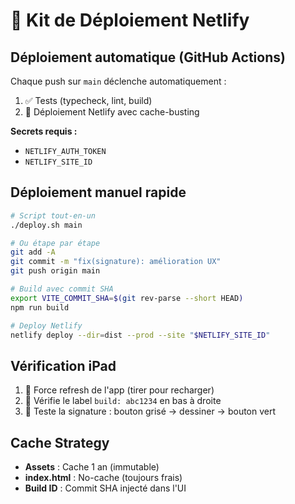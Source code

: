 # 🚀 Kit de Déploiement Netlify

## Déploiement automatique (GitHub Actions)

Chaque push sur `main` déclenche automatiquement :
1. ✅ Tests (typecheck, lint, build)
2. 🚀 Déploiement Netlify avec cache-busting

**Secrets requis :**
- `NETLIFY_AUTH_TOKEN`
- `NETLIFY_SITE_ID`

## Déploiement manuel rapide

```bash
# Script tout-en-un
./deploy.sh main

# Ou étape par étape
git add -A
git commit -m "fix(signature): amélioration UX"
git push origin main

# Build avec commit SHA
export VITE_COMMIT_SHA=$(git rev-parse --short HEAD)
npm run build

# Deploy Netlify
netlify deploy --dir=dist --prod --site "$NETLIFY_SITE_ID"
```

## Vérification iPad

1. 🔄 Force refresh de l'app (tirer pour recharger)
2. 👀 Vérifie le label `build: abc1234` en bas à droite
3. 🧪 Teste la signature : bouton grisé → dessiner → bouton vert

## Cache Strategy

- **Assets** : Cache 1 an (immutable)
- **index.html** : No-cache (toujours frais)
- **Build ID** : Commit SHA injecté dans l'UI
